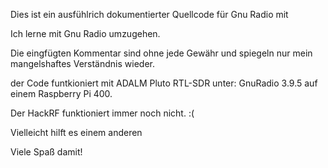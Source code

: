 Dies ist ein ausfühlrich dokumentierter Quellcode für 
Gnu Radio mit 

Ich lerne mit Gnu Radio umzugehen. 

Die eingfügten Kommentar sind ohne jede Gewähr und spiegeln nur mein
mangelshaftes Verständnis wieder.

der Code funtkioniert mit 
ADALM Pluto 
RTL-SDR
unter:
GnuRadio 3.9.5
auf einem Raspberry Pi 400.

Der HackRF funktioniert immer noch nicht. :(


Vielleicht hilft es einem anderen

Viele Spaß damit!
